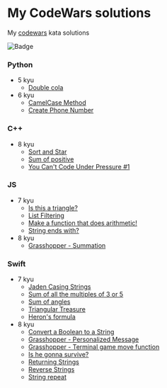 # My CodeWars solutions
My [codewars](http://codewars.com) kata solutions

![Badge](https://www.codewars.com/users/datmc/badges/large)

### Python
- 5 kyu
  - [Double cola](%20Python%20Fundamentals/5%20kyu/Double%20Cola.py)
- 6 kyu
  - [CamelCase Method](%20Python%20Fundamentals/6%20kyu/CamelCase%20Method.py)
  - [Create Phone Number](%20Python%20Fundamentals/6%20kyu/Create%20Phone%20Number.py)
### C++
- 8 kyu
  - [Sort and Star](C%2B%2B%20Fundamentals/8%20kyu/Sort%20and%20Star.cpp)
  - [Sum of positive](C%2B%2B%20Fundamentals/8%20kyu/Sum%20of%20positive.cpp)
  - [You Can't Code Under Pressure #1](8%20kyu/You%20Can't%20Code%20Under%20Pressure%20%231.cpp)
### JS
- 7 kyu
  - [Is this a triangle?](JS%20Fundamentals/7%20kyu/Is%20this%20a%20triangle%3F.js)
  - [List Filtering](JS%20Fundamentals/7%20kyu/List%20Filtering.js)
  - [Make a function that does arithmetic!](JS%20Fundamentals/7%20kyu/Make%20a%20function%20that%20does%20arithmetic!.js)
  - [String ends with?](JS%20Fundamentals/7%20kyu/String%20ends%20with%3F.js)
- 8 kyu
  - [Grasshopper - Summation](JS%20Fundamentals/8%20kyu/Grasshopper%20-%20Summation.js)
### Swift
- 7 kyu
  - [Jaden Casing Strings](Swift%20Fundamentals/7%20kyu/Jaden%20Casing%20Strings.swift)
  - [Sum of all the multiples of 3 or 5](Swift%20Fundamentals/7%20kyu/Sum%20of%20all%20the%20multiples%20of%203%20or%205.swift)
  - [Sum of angles](Swift%20Fundamentals/7%20kyu/Sum%20of%20angles.swift)
  - [Triangular Treasure](Swift%20Fundamentals/7%20kyu/Triangular%20Treasure.swift)
  - [Heron's formula](Swift%20Fundamentals/7%20kyu/Heron's%20formula.swift)
- 8 kyu
  - [Convert a Boolean to a String](Swift%20Fundamentals/8%20kyu/Convert%20a%20Boolean%20to%20a%20String.swift)
  - [Grasshopper - Personalized Message](Swift%20Fundamentals/8%20kyu/Grasshopper%20-%20Personalized%20Message.swift)
  - [Grasshopper - Terminal game move function](Swift%20Fundamentals/8%20kyu/Grasshopper%20-%20Terminal%20game%20move%20function.swift)
  - [Is he gonna survive?](Swift%20Fundamentals/8%20kyu/Is%20he%20gonna%20survive%3F.swift)
  - [Returning Strings](Swift%20Fundamentals/8%20kyu/Returning%20Strings.swift)
  - [Reverse Strings](Swift%20Fundamentals/8%20kyu/Reverse%20Strings.swift)
  - [String repeat](Swift%20Fundamentals/8%20kyu/String%20repeat.swift)
